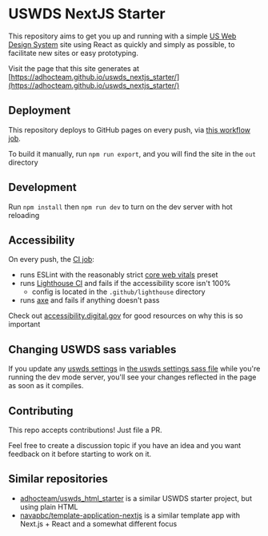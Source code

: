 # USWDS NextJS Starter

This repository aims to get you up and running with a simple [US Web Design
System](https://designsystem.digital.gov/) site using React as quickly and
simply as possible, to facilitate new sites or easy prototyping.

Visit the page that this site generates at
[https://adhocteam.github.io/uswds_nextjs_starter/](https://adhocteam.github.io/uswds_nextjs_starter/)

## Deployment

This repository deploys to GitHub pages on every push, via [this workflow
job](.github/workflows/github-pages.yml).

To build it manually, run `npm run export`, and you will find the site in the
`out` directory

## Development

Run `npm install` then `npm run dev` to turn on the dev server with hot reloading

## Accessibility

On every push, the [CI job](.github/workflows/ci.yml):

- runs ESLint with the reasonably strict [core web vitals](https://nextjs.org/docs/basic-features/eslint#core-web-vitals) preset
- runs [Lighthouse CI](https://github.com/treosh/lighthouse-ci-action) and fails if the accessibility score isn't 100%
  - config is located in the `.github/lighthouse` directory
- runs [axe](https://www.npmjs.com/package/@axe-core/cli) and fails if anything doesn't pass

Check out [accessibility.digital.gov](https://accessibility.digital.gov) for
good resources on why this is so important

## Changing USWDS sass variables

If you update any [uswds
settings](https://designsystem.digital.gov/documentation/settings/) in [the
uswds settings sass file](assets/stylesheets/uswds-settings.scss) while you're
running the dev mode server, you'll see your changes reflected in the page as
soon as it compiles.

## Contributing

This repo accepts contributions! Just file a PR.

Feel free to create a discussion topic if you have an idea and you want
feedback on it before starting to work on it.

## Similar repositories

- [adhocteam/uswds_html_starter](https://github.com/adhocteam/uswds_html_starter) is a similar USWDS starter project, but using plain HTML
- [navapbc/template-application-nextjs](https://github.com/navapbc/template-application-nextjs) is a similar template app with Next.js + React and a somewhat different focus

